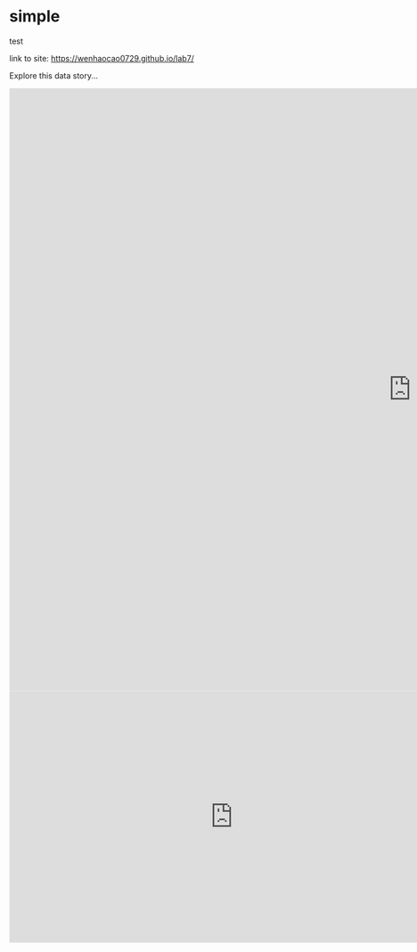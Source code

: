# simple
test

link to site: https://wenhaocao0729.github.io/lab7/

Explore this data story...

<iframe style="border: 1px solid rgba(0, 0, 0, 0.1);" width="1440" height="1080" src="https://www.figma.com/embed?embed_host=share&url=https%3A%2F%2Fwww.figma.com%2Fproto%2F5oIdurKU3NaKUemrhJ0KvA%2FNew-Prototype%3Fnode-id%3D1-31%26scaling%3Dmin-zoom%26page-id%3D0%253A1%26starting-point-node-id%3D1%253A31" allowfullscreen></iframe>

<iframe style="border: 1px solid rgba(0, 0, 0, 0.1);" width="800" height="450" src="https://www.figma.com/embed?embed_host=share&url=https%3A%2F%2Fwww.figma.com%2Fproto%2F5oIdurKU3NaKUemrhJ0KvA%2FNew-Prototype%3Fpage-id%3D0%253A1%26node-id%3D1-31%26viewport%3D591%252C159%252C0.07%26scaling%3Dscale-down%26starting-point-node-id%3D1%253A31" allowfullscreen></iframe>
